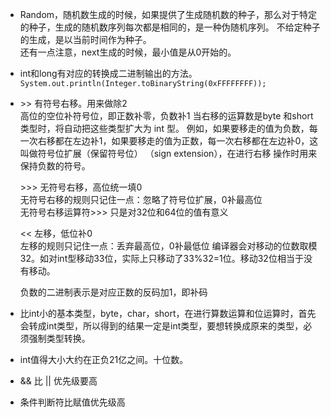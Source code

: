 - Random，随机数生成的时候，如果提供了生成随机数的种子，那么对于特定的种子，生成的随机数序列每次都是相同的，是一种伪随机序列。
不给定种子的生成，是以当前时间作为种子。  
还有一点注意，next生成的时候，最小值是从0开始的。

- int和long有对应的转换成二进制输出的方法。  
`System.out.println(Integer.toBinaryString(0xFFFFFFFF));`

- \>> 有符号右移。用来做除2  
  高位的空位补符号位，即正数补零，负数补1 
  当右移的运算数是byte 和short类型时，将自动把这些类型扩大为 int 型。 
  例如，如果要移走的值为负数，每一次右移都在左边补1，如果要移走的值为正数，每一次右移都在左边补0，这叫做符号位扩展（保留符号位）  （sign extension），在进行右移 
  操作时用来保持负数的符号。 

  \>>> 无符号右移，高位统一填0  
  无符号右移的规则只记住一点：忽略了符号位扩展，0补最高位   
  无符号右移运算符>>> 只是对32位和64位的值有意义

  << 左移，低位补0    
  左移的规则只记住一点：丢弃最高位，0补最低位 
  编译器会对移动的位数取模32。如对int型移动33位，实际上只移动了33%32=1位。移动32位相当于没有移动。    

  负数的二进制表示是对应正数的反码加1，即补码

- 比int小的基本类型，byte，char，short，在进行算数运算和位运算时，首先会转成int类型，所以得到的结果一定是int类型，要想转换成原来的类型，必须强制类型转换。

- int值得大小大约在正负21亿之间。十位数。

- && 比 || 优先级要高 

- 条件判断符比赋值优先级高
  

